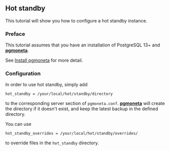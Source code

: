 ## Hot standby

This tutorial will show you how to configure a hot standby instance.

### Preface

This tutorial assumes that you have an installation of PostgreSQL 13+ and [**pgmoneta**](https://github.com/pgmoneta/pgmoneta).

See [Install pgmoneta](https://github.com/pgmoneta/pgmoneta/blob/main/doc/tutorial/01_install.md)
for more detail.

### Configuration
In order to use hot standby, simply add

```
hot_standby = /your/local/hot/standby/directory
```

to the corresponding server section of `pgmoneta.conf`. [**pgmoneta**](https://github.com/pgmoneta/pgmoneta) will create the directory if it doesn't exist,
and keep the latest backup in the defined directory.

You can use

```
hot_standby_overrides = /your/local/hot/standby/overrides/
```

to override files in the `hot_standby` directory.
